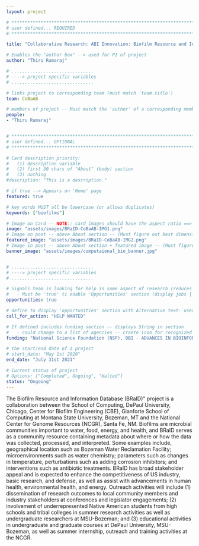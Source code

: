 ```yaml
---
layout: project

# *****************************************************************************************************************************************************
# user defined... REQUIRED
# *****************************************************************************************************************************************************

title: "Collaborative Research: ABI Innovation: Biofilm Resource and Information Database (BRaID): A Tool to Fuse Diverse Biofilm Data Types."

# Enables the "author box" --> used for PI of project
author: "Thiru Ramaraj"

# ...............................
# ----> project specific variables
# ...............................

# links project to corresponding team (must match 'team.title')
team: CoBaAB

# members of project -- Must match the 'author' of a corresponding member page...
people: 
- "Thiru Ramaraj"


# *****************************************************************************************************************************************************
# user defined... OPTIONAL
# *****************************************************************************************************************************************************

# Card description priority: 
#	(1) description variable
#   (2) first 30 chars of "About" (body) section
#   (3) nothing  
#description: "This is a description."

# if true --> Appears on 'Home' page
featured: true

# key words MUST all be lowercase (or allows duplicates)
keywords: ["biofilms"]

# Image on Card -- NOTE:: card images should have the aspect ratio ==> 3 : 2?
image: "assets/images/BRaID-CoBaAB-IMG1.png"
# Image on post -- above About section -- (Must figure out best dimensions: )
featured_image: "assets/images/BRaID-CoBaAB-IMG2.png"
# Image in post -- above About section + featured image -- (Must figure out best dimensions: )
banner_image: "assets/images/computaional_bio_banner.jpg"


# ...............................
# ----> project specific variables
# ...............................

# Signals team is looking for help in some aspect of research (reduces work for toc...)
#	- Must be 'true' ti enable 'Opportunities' section (display jobs || call for action)
opportunities: true

# define to display 'opportunities' section with Alternative text- used if no "Job" opportunity posts related to team
call_for_action: "HELP WANTED"

# If defined includes funding section -- displays String in section
#	- could change to a list of agencies -- craete icon for recognized agencies?
funding: "National Science Foundation (NSF), DBI - ADVANCES IN BIOINFORMATICS"

# the start/end date of a project
# start_date: "May 1st 2020"
end_date: "July 31st 2021"

# Current status of project
# Options: ["Completed", Ongoing", "Halted"]
status: "Ongoing"
---
```


The Biofilm Resource and Information Database (BRaID)" project is a collaboration between the School of Computing, DePaul University, Chicago, Center for Biofilm Engineering (CBE), Gianforte School of Computing at Montana State University, Bozeman, MT and the National Center for Genome Resources (NCGR), Santa Fe, NM. Biofilms are microbial communities important to water, food, energy, and health, and BRaID serves as a community resource containing metadata about where or how the data was collected, processed, and interpreted. Some examples include, geographical location such as Bozeman Water Reclamation Facility; microenvironments such as water chemistry; parameters such as changes in temperature, perturbations such as adding corrosion inhibitors; and interventions such as antibiotic treatments. BRaID has broad stakeholder appeal and is expected to enhance the competitiveness of US industry, basic research, and defense, as well as assist with advancements in human health, environmental health, and energy. Outreach activities will include (1) dissemination of research outcomes to local community members and industry stakeholders at conferences and legislator engagements; (2) involvement of underrepresented Native American students from high schools and tribal colleges in summer research activities as well as undergraduate researchers at MSU-Bozeman; and (3) educational activities in undergraduate and graduate courses at DePaul University, MSU-Bozeman, as well as summer internship, outreach and training activities at the NCGR.